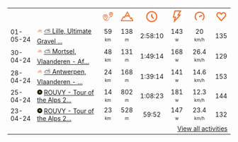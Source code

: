 <table>
    <tr>
        <th></th>
        <th></th>
        <th align="center"><img src="https://raw.githubusercontent.com/robiningelbrecht/strava-activities/master/public/distance.svg" width="30" alt="distance" title="distance"/></th>
        <th align="center"><img src="https://raw.githubusercontent.com/robiningelbrecht/strava-activities/master/public/elevation.svg" width="30" alt="elevation" title="elevation"/></th>
        <th align="center"><img src="https://raw.githubusercontent.com/robiningelbrecht/strava-activities/master/public/time.svg" width="30" alt="time" title="time"/></th>
        <th align="center"><img src="https://raw.githubusercontent.com/robiningelbrecht/strava-activities/master/public/average-watt.svg" width="30" alt="average watts" title="average watts"/></th>
        <th align="center"><img src="https://raw.githubusercontent.com/robiningelbrecht/strava-activities/master/public/average-speed.svg" width="30" alt="average speed" title="average speed"/></th>
        <th align="center"><img src="https://raw.githubusercontent.com/robiningelbrecht/strava-activities/master/public/heart-rate.svg" width="30" alt="average heart rate" title="average heart rate"/></th>
    </tr>
            <tr>
            <td>01-05-24</td>
            <td>
                <img src="https://raw.githubusercontent.com/robiningelbrecht/strava-activities/master/public/activity-ride.svg" width="12" alt="⛅ Lille, Ultimate  Gravel Antwerpse Kempen, met nieuwe cockpit" title="⛅ Lille, Ultimate  Gravel Antwerpse Kempen, met nieuwe cockpit"/>
<a href="https://www.strava.com/activities/11306715373" title="Kcal: 1773 | Gear: None ">⛅ Lille, Ultimate  Gravel ...</a>
            </td>
            <td align="center">59 <sup><sub>km</sub></sup></td>
            <td align="center">138 <sup><sub>m</sub></sup></td>
            <td align="center">2:58:10</td>
            <td align="center">143 <sup><sub>w</sub></sup></td>
            <td align="center">20 <sup><sub>km/h</sub></sup></td>
            <td align="center">135</td>
        </tr>
            <tr>
            <td>30-04-24</td>
            <td>
                <img src="https://raw.githubusercontent.com/robiningelbrecht/strava-activities/master/public/activity-ride.svg" width="12" alt="⛅ Mortsel, Vlaanderen - Afternoon Ride" title="⛅ Mortsel, Vlaanderen - Afternoon Ride"/>
<a href="https://www.strava.com/activities/11299691506" title="Kcal: 1246 | Gear: None ">⛅ Mortsel, Vlaanderen - Af...</a>
            </td>
            <td align="center">48 <sup><sub>km</sub></sup></td>
            <td align="center">131 <sup><sub>m</sub></sup></td>
            <td align="center">1:49:14</td>
            <td align="center">168 <sup><sub>w</sub></sup></td>
            <td align="center">26.4 <sup><sub>km/h</sub></sup></td>
            <td align="center">129</td>
        </tr>
            <tr>
            <td>28-04-24</td>
            <td>
                <img src="https://raw.githubusercontent.com/robiningelbrecht/strava-activities/master/public/activity-ride.svg" width="12" alt="⛅ Antwerpen, Vlaanderen - Morning Mountain Bike Ride" title="⛅ Antwerpen, Vlaanderen - Morning Mountain Bike Ride"/>
<a href="https://www.strava.com/activities/11281407121" title="Kcal: 982 | Gear: None ">⛅ Antwerpen, Vlaanderen - ...</a>
            </td>
            <td align="center">24 <sup><sub>km</sub></sup></td>
            <td align="center">168 <sup><sub>m</sub></sup></td>
            <td align="center">1:39:14</td>
            <td align="center">141 <sup><sub>w</sub></sup></td>
            <td align="center">14.6 <sup><sub>km/h</sub></sup></td>
            <td align="center">153</td>
        </tr>
            <tr>
            <td>25-04-24</td>
            <td>
                                <img src="https://raw.githubusercontent.com/robiningelbrecht/strava-activities/master/public/activity-virtual-ride-rouvy.svg" width="12" alt="ROUVY - Tour of the Alps 2024 | Stage 5 - Levico Terme" title="ROUVY - Tour of the Alps 2024 | Stage 5 - Levico Terme"/>
<a href="https://www.strava.com/activities/11262210301" title="Kcal: 703 | Gear: None ">ROUVY - Tour of the Alps 2...</a>
            </td>
            <td align="center">14 <sup><sub>km</sub></sup></td>
            <td align="center">802 <sup><sub>m</sub></sup></td>
            <td align="center">1:08:23</td>
            <td align="center">181 <sup><sub>w</sub></sup></td>
            <td align="center">12.3 <sup><sub>km/h</sub></sup></td>
            <td align="center">144</td>
        </tr>
            <tr>
            <td>23-04-24</td>
            <td>
                                <img src="https://raw.githubusercontent.com/robiningelbrecht/strava-activities/master/public/activity-virtual-ride-rouvy.svg" width="12" alt="ROUVY - Tour of the Alps 2024 | Stage 4 - Borgo Valsugana" title="ROUVY - Tour of the Alps 2024 | Stage 4 - Borgo Valsugana"/>
<a href="https://www.strava.com/activities/11246774857" title="Kcal: 505 | Gear: None ">ROUVY - Tour of the Alps 2...</a>
            </td>
            <td align="center">23 <sup><sub>km</sub></sup></td>
            <td align="center">528 <sup><sub>m</sub></sup></td>
            <td align="center">59:52</td>
            <td align="center">147 <sup><sub>w</sub></sup></td>
            <td align="center">23.4 <sup><sub>km/h</sub></sup></td>
            <td align="center">132</td>
        </tr>
                <tr>
            <td colspan="8" align="right"><a href="https://github.com/robiningelbrecht/strava-activities#activities">View all activities</a></td>
        </tr>
    </table>
